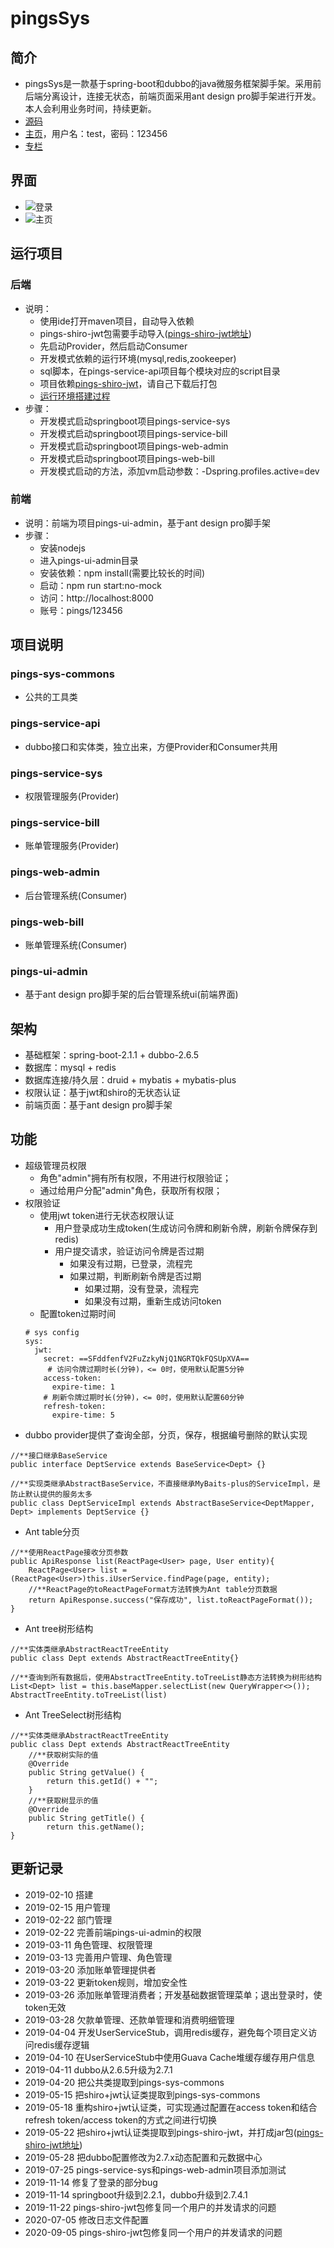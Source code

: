 # pingsSys
## 简介
- pingsSys是一款基于spring-boot和dubbo的java微服务框架脚手架。采用前后端分离设计，连接无状态，前端页面采用ant design pro脚手架进行开发。本人会利用业务时间，持续更新。
- [源码](https://github.com/pingszi/pingsSys)
- [主页](http://pingssys.pings.fun)，用户名：test，密码：123456
- [专栏](https://blog.csdn.net/zhouping118/column/info/34277)
## 界面
- ![登录](https://github.com/pingszi/pingsSys/blob/master/pings-ui-admin/docker/login.png)
- ![主页](https://github.com/pingszi/pingsSys/blob/master/pings-ui-admin/docker/index.png)
## 运行项目
### 后端
- 说明：
    - 使用ide打开maven项目，自动导入依赖
    - pings-shiro-jwt包需要手动导入([pings-shiro-jwt地址](https://github.com/pingszi/pingsCommons/tree/master/pings-shiro-jwt))
    - 先启动Provider，然后启动Consumer
    - 开发模式依赖的运行环境(mysql,redis,zookeeper)
    - sql脚本，在pings-service-api项目每个模块对应的script目录
    - 项目依赖[pings-shiro-jwt](https://github.com/pingszi/pingsCommons/tree/master/pings-shiro-jwt)，请自己下载后打包
    - [运行环境搭建过程](https://blog.csdn.net/zhouping118/article/details/88032298)
- 步骤：
    - 开发模式启动springboot项目pings-service-sys
    - 开发模式启动springboot项目pings-service-bill
    - 开发模式启动springboot项目pings-web-admin
    - 开发模式启动springboot项目pings-web-bill
    - 开发模式启动的方法，添加vm启动参数：-Dspring.profiles.active=dev
### 前端
- 说明：前端为项目pings-ui-admin，基于ant design pro脚手架
- 步骤：
    - 安装nodejs
    - 进入pings-ui-admin目录
    - 安装依赖：npm install(需要比较长的时间)
    - 启动：npm run start:no-mock
    - 访问：http://localhost:8000
    - 账号：pings/123456
## 项目说明
### pings-sys-commons
- 公共的工具类
### pings-service-api
- dubbo接口和实体类，独立出来，方便Provider和Consumer共用
### pings-service-sys
- 权限管理服务(Provider)
### pings-service-bill
- 账单管理服务(Provider)
### pings-web-admin
- 后台管理系统(Consumer)
### pings-web-bill
- 账单管理系统(Consumer)
### pings-ui-admin
- 基于ant design pro脚手架的后台管理系统ui(前端界面)
## 架构
- 基础框架：spring-boot-2.1.1 + dubbo-2.6.5
- 数据库：mysql + redis
- 数据库连接/持久层：druid + mybatis + mybatis-plus
- 权限认证：基于jwt和shiro的无状态认证
- 前端页面：基于ant design pro脚手架
## 功能
- 超级管理员权限
    - 角色"admin"拥有所有权限，不用进行权限验证；
    - 通过给用户分配"admin"角色，获取所有权限；
- 权限验证
    - 使用jwt token进行无状态权限认证
        - 用户登录成功生成token(生成访问令牌和刷新令牌，刷新令牌保存到redis)
        - 用户提交请求，验证访问令牌是否过期
            - 如果没有过期，已登录，流程完
            - 如果过期，判断刷新令牌是否过期
                - 如果过期，没有登录，流程完
                - 如果没有过期，重新生成访问token
    - 配置token过期时间
    ```
    # sys config
    sys:
      jwt:
        secret: ==SFddfenfV2FuZzkyNjQ1NGRTQkFQSUpXVA==
         # 访问令牌过期时长(分钟)，<= 0时，使用默认配置5分钟
        access-token:
          expire-time: 1
        # 刷新令牌过期时长(分钟)，<= 0时，使用默认配置60分钟
        refresh-token:
          expire-time: 5
    ```
- dubbo provider提供了查询全部，分页，保存，根据编号删除的默认实现
```
//**接口继承BaseService
public interface DeptService extends BaseService<Dept> {}

//**实现类继承AbstractBaseService，不直接继承MyBaits-plus的ServiceImpl，是防止默认提供的服务太多
public class DeptServiceImpl extends AbstractBaseService<DeptMapper, Dept> implements DeptService {}
```
- Ant table分页
```
//**使用ReactPage接收分页参数
public ApiResponse list(ReactPage<User> page, User entity){
    ReactPage<User> list = (ReactPage<User>)this.iUserService.findPage(page, entity);
    //**ReactPage的toReactPageFormat方法转换为Ant table分页数据
    return ApiResponse.success("保存成功", list.toReactPageFormat());
}
```
- Ant tree树形结构
```
//**实体类继承AbstractReactTreeEntity
public class Dept extends AbstractReactTreeEntity{}

//**查询到所有数据后，使用AbstractTreeEntity.toTreeList静态方法转换为树形结构
List<Dept> list = this.baseMapper.selectList(new QueryWrapper<>());
AbstractTreeEntity.toTreeList(list)
```
- Ant TreeSelect树形结构
```
//**实体类继承AbstractReactTreeEntity
public class Dept extends AbstractReactTreeEntity
    //**获取树实际的值
    @Override
    public String getValue() {
        return this.getId() + "";
    }
    //**获取树显示的值
    @Override
    public String getTitle() {
        return this.getName();
}
```
## 更新记录
- 2019-02-10 搭建
- 2019-02-15 用户管理
- 2019-02-22 部门管理
- 2019-02-22 完善前端pings-ui-admin的权限
- 2019-03-11 角色管理、权限管理
- 2019-03-13 完善用户管理、角色管理
- 2019-03-20 添加账单管理提供者
- 2019-03-22 更新token规则，增加安全性
- 2019-03-26 添加账单管理消费者；开发基础数据管理菜单；退出登录时，使token无效
- 2019-03-28 欠款单管理、还款单管理和消费明细管理
- 2019-04-04 开发UserServiceStub，调用redis缓存，避免每个项目定义访问redis缓存逻辑
- 2019-04-10 在UserServiceStub中使用Guava Cache堆缓存缓存用户信息
- 2019-04-11 dubbo从2.6.5升级为2.7.1
- 2019-04-20 把公共类提取到pings-sys-commons
- 2019-05-15 把shiro+jwt认证类提取到pings-sys-commons
- 2019-05-18 重构shiro+jwt认证类，可实现通过配置在access token和结合refresh token/access token的方式之间进行切换
- 2019-05-22 把shiro+jwt认证类提取到pings-shiro-jwt，并打成jar包([pings-shiro-jwt地址](https://github.com/pingszi/pingsCommons/tree/master/pings-shiro-jwt))
- 2019-05-28 把dubbo配置修改为2.7.x动态配置和元数据中心
- 2019-07-25 pings-service-sys和pings-web-admin项目添加测试
- 2019-11-14 修复了登录的部分bug
- 2019-11-14 springboot升级到2.2.1，dubbo升级到2.7.4.1
- 2019-11-22 pings-shiro-jwt包修复同一个用户的并发请求的问题
- 2020-07-05 修改日志文件配置
- 2020-09-05 pings-shiro-jwt包修复同一个用户的并发请求的问题